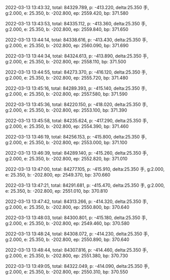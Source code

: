 2022-03-13 13:43:32, total: 84329.789, p: -413.220, delta:25.350 手, g:2.000, e: 25.350, b: -202.800, ep: 2559.420, bp: 371.580

2022-03-13 13:43:53, total: 84335.112, p: -413.360, delta:25.350 手, g:2.000, e: 25.350, b: -202.800, ep: 2559.840, bp: 371.650

2022-03-13 13:44:14, total: 84338.616, p: -413.430, delta:25.350 手, g:2.000, e: 25.350, b: -202.800, ep: 2560.090, bp: 371.690

2022-03-13 13:44:34, total: 84324.613, p: -413.890, delta:25.350 手, g:2.000, e: 25.350, b: -202.800, ep: 2558.110, bp: 371.500

2022-03-13 13:44:55, total: 84273.370, p: -416.120, delta:25.350 手, g:2.000, e: 25.350, b: -202.800, ep: 2555.720, bp: 371.480

2022-03-13 13:45:16, total: 84289.393, p: -415.140, delta:25.350 手, g:2.000, e: 25.350, b: -202.800, ep: 2557.580, bp: 371.590

2022-03-13 13:45:36, total: 84220.150, p: -418.020, delta:25.350 手, g:2.000, e: 25.350, b: -202.800, ep: 2553.100, bp: 371.390

2022-03-13 13:45:58, total: 84235.624, p: -417.290, delta:25.350 手, g:2.000, e: 25.350, b: -202.800, ep: 2554.390, bp: 371.460

2022-03-13 13:46:19, total: 84256.153, p: -415.800, delta:25.350 手, g:2.000, e: 25.350, b: -202.800, ep: 2553.000, bp: 371.100

2022-03-13 13:46:39, total: 84289.140, p: -415.260, delta:25.350 手, g:2.000, e: 25.350, b: -202.800, ep: 2552.820, bp: 371.010

2022-03-13 13:47:00, total: 84277.105, p: -415.910, delta:25.350 手, g:2.000, e: 25.350, b: -202.800, ep: 2549.370, bp: 370.660

2022-03-13 13:47:21, total: 84291.681, p: -415.470, delta:25.350 手, g:2.000, e: 25.350, b: -202.800, ep: 2551.010, bp: 370.810

2022-03-13 13:47:42, total: 84313.266, p: -414.320, delta:25.350 手, g:2.000, e: 25.350, b: -202.800, ep: 2550.800, bp: 370.640

2022-03-13 13:48:03, total: 84300.801, p: -415.180, delta:25.350 手, g:2.000, e: 25.350, b: -202.800, ep: 2549.460, bp: 370.580

2022-03-13 13:48:24, total: 84308.072, p: -414.230, delta:25.350 手, g:2.000, e: 25.350, b: -202.800, ep: 2550.890, bp: 370.640

2022-03-13 13:48:44, total: 84307.816, p: -414.460, delta:25.350 手, g:2.000, e: 25.350, b: -202.800, ep: 2551.380, bp: 370.730

2022-03-13 13:49:05, total: 84322.049, p: -414.090, delta:25.350 手, g:2.000, e: 25.350, b: -202.800, ep: 2550.310, bp: 370.550